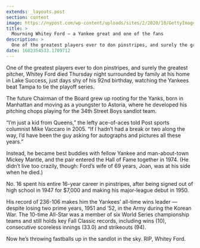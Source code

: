 ```yaml
--- 
extends: _layouts.post 
section: content 
image: https://nypost.com/wp-content/uploads/sites/2/2020/10/GettyImages-Whitey-Ford_NYY.jpg?quality=90&strip=all&w=1200 
title: > 
  Mourning Whitey Ford — a Yankee great and one of the fans 
description: > 
  One of the greatest players ever to don pinstripes, and surely the greatest pitcher, Whitey Ford died Thursday night surrounded by family at his home in Lake Success, just days shy of his 92nd birthday, watching the Yankees beat Tampa to tie the playoff series.“I’m just a kid from Queens,” the lefty ace-of-aces told Post sports columnist Mike Vaccaro in 2005.(He didn’t live too crazily, though: Ford’s wife of 69 years, Joan, was at his side when he died.)His record of 236-106 makes him the Yankees’ all-time wins leader — despite losing two prime years, 1951 and ’52, in the Army during the Korean War.RIP, Whitey Ford. 
date: 1602354533.1709712 
--- 
```

One of the greatest players ever to don pinstripes, and surely the greatest pitcher, Whitey Ford died Thursday night surrounded by family at his home in Lake Success, just days shy of his 92nd birthday, watching the Yankees beat Tampa to tie the playoff series.

The future Chairman of the Board grew up rooting for the Yanks, born in Manhattan and moving as a youngster to Astoria, where he developed his pitching chops playing for the 34th Street Boys sandlot team.

“I’m just a kid from Queens,” the lefty ace-of-aces told Post sports columnist Mike Vaccaro in 2005. “If I hadn’t had a break or two along the way, I’d have been the guy asking for autographs and pictures all these years.”

Instead, he became best buddies with fellow Yankee and man-about-town Mickey Mantle, and the pair entered the Hall of Fame together in 1974. (He didn’t live too crazily, though: Ford’s wife of 69 years, Joan, was at his side when he died.)

No. 16 spent his entire 16-year career in pinstripes, after being signed out of high school in 1947 for $7,000 and making his major-league debut in 1950.

His record of 236-106 makes him the Yankees’ all-time wins leader — despite losing two prime years, 1951 and ’52, in the Army during the Korean War. The 10-time All-Star was a member of six World Series championship teams and still holds key Fall Classic records, including wins (10), consecutive scoreless innings (33.0) and strikeouts (94).

Now he’s throwing fastballs up in the sandlot in the sky. RIP, Whitey Ford.